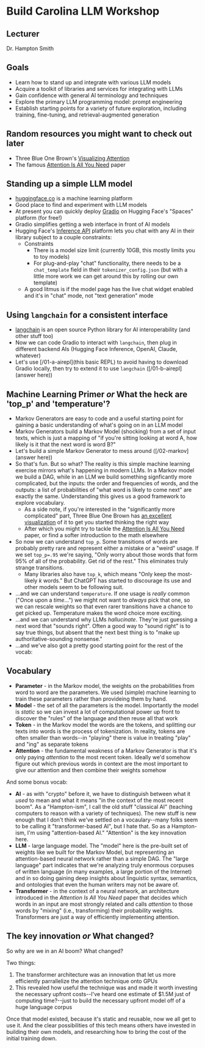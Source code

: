 # Build Carolina LLM Workshop

## Lecturer
Dr. Hampton Smith

## Goals
* Learn how to stand up and integrate with various LLM models
* Acquire a toolkit of libraries and services for integrating with LLMs
* Gain confidence with general AI terminology and techniques
* Explore the primary LLM programming model: prompt engineering
* Establish starting points for a variety of future exploration, including training, fine-tuning, and retrieval-augmented generation

## Random resources you might want to check out later
* Three Blue One Brown's [Visualizing Attention](https://www.youtube.com/watch?v=eMlx5fFNoYc)
* The famous [Attention Is All You Need](https://arxiv.org/pdf/1706.03762) paper

## Standing up a simple LLM model

* [huggingface.co](http://huggingface.co) is a machine learning platform
* Good place to find and experiment with LLM models
* At present you can quickly deploy [Gradio](https://www.gradio.app/guides/quickstart) on Hugging Face's "Spaces" platform (for free!)
* Gradio simplifies getting a web interface in front of AI models
* Hugging Face's [Inference API](https://huggingface.co/docs/api-inference/index) platform lets you chat with any AI in their library subject to a couple constraints:
	* Constraints
		* There is a model size limit (currently 10GB, this mostly limits you to toy models)
		* For plug-and-play "chat" functionality, there needs to be a `chat_template` field in their `tokenizer_config.json` (but with a little more work we can get around this by rolling our own template)
	* A good litmus is if the model page has the live chat widget enabled and it's in "chat" mode, not "text generation" mode

## Using `langchain` for a consistent interface

* [langchain](https://python.langchain.com/v0.2/docs/introduction/) is an open source Python library for AI interoperability (and other stuff too)
* Now we can code Gradio to interact with `langchain`, then plug in different backend AIs (Hugging Face Inference, OpenAI, Claude, whatever)
* Let's use [/01-a-airepl](this basic REPL) to avoid having to download Gradio locally, then try to extend it to use `langchain` ([/01-b-airepl](answer here))

## Machine Learning Primer *or* What the heck are 'top_p' and 'temperature'?

* Markov Generators are easy to code and a useful starting point for gaining a basic understanding of what's going on in an LLM model
* Markov Generators build a Markov Model (shocking) from a set of input texts, which is just a mapping of "if you're sitting looking at word A, how likely is it that the next word is word B?"
* Let's build a simple Markov Generator to mess around ([/02-markov](answer here))
* So that's fun. But so what? The reality is this simple machine learning exercise mirrors what's happening in modern LLMs. In a Markov model we build a DAG, while in an LLM we build something signficantly more complicated, but the inputs: the order and frequencies of words, and the outputs: a list of probabilities of "what word is likely to come next" are exactly the same. Understanding this gives us a good framework to explore vocabulary.
	* As a side note, if you're interested in the "significantly more complicated" part, Three Blue One Brown has [an excellent visualization](https://www.youtube.com/watch?v=eMlx5fFNoYc) of it to get you started thinking the right way
	* After which you might try to tackle the [Attention Is All You Need](https://arxiv.org/pdf/1706.03762) paper, or find a softer introduction to the math elsewhere
* So now we can understand `top_p`. Some transitions of words are probably pretty rare and represent either a mistake or a "weird" usage. If we set `top_p=.95` we're saying, "Only worry about those words that form 95% of all of the probability. Get rid of the rest." This eliminates truly strange transitions.
	* Many libraries also have `top_k`, which means "Only keep the most-likely *k* words." But ChatGPT has started to discourage its use and other models seem to be following suit.
* ...and we can understand `temperature`. If one usage is _really_ common ("Once upon a *time*...") we might not want to _always_ pick that one, so we can rescale weights so that even rarer transitions have a chance to get picked up. Temperature makes the word choice more exciting.
* ...and we can understand why LLMs *hallucinate*. They're just guessing a next word that "sounds right". Often a good way to "sound right" is to say true things, but absent that the next best thing is to "make up authoritative-sounding nonsense."
* ...and we've also got a pretty good starting point for the rest of the vocab:

## Vocabulary

* **Parameter** - in the Markov model, the weights on the probabilities from word to word are the parameters. We used (simple) machine learning to train these parameters rather than provideing them by hand.
* **Model** - the set of all the parameters is the model. Importantly the model is *static* so we can invest a lot of computational power up front to discover the "rules" of the language and then reuse all that work
* **Token** - in the Markov model the words are the tokens, and splitting our texts into words is the process of tokenization. In reality, tokens are often smaller than words--in "playing" there is value in treating "play" and "ing" as separate tokens
* **Attention** - the fundamental weakness of a Markov Generator is that it's only paying *attention* to the most recent token. Ideally we'd somehow figure out which previous words in context are the most important to give our attention and then combine their weights somehow

And some bonus vocab:

* **AI** - as with "crypto" before it, we have to distinguish between what it *used* to mean and what it means "in the context of the most recent boom". As a "Hampton-ism", I call the old stuff "classical AI" (teaching computers to reason with a variety of techniques). The new stuff is new enough that I don't think we've settled on a vocaulary--many folks seem to be calling it "transformer-based AI", but I hate that. So as a Hampton-ism, I'm using "attention-based AI." "Attention" is the key innovation here.
* **LLM** - large language model. The "model" here is the pre-built set of weights like we built for the Markov Model, but representing an attention-based neural network rather than a simple DAG. The "large language" part indicates that we're analyzing truly enormous corpuses of written language (in many examples, a large portion of the Internet) and in so doing gaining deep insights about linguistic syntax, semantics, and ontologies that even the human writers may not be aware of.
* **Transformer** - in the context of a neural network, an architecture introduced in the *Attention Is All You Need* paper that decides which words in an input are most strongly related and calls *attention* to those words by "mixing" (i.e., transforming) their probability weights. Transformers are just a way of efficiently implementing attention.

## The key innovation *or* What changed?

So why are we in an AI boom? What changed?

Two things:

1) The transformer architecture was an innovation that let us more efficiently parrallelize the attention technique onto GPUs
2) This revealed how useful the technique was and made it worth investing the necessary upfront costs--I've heard one estimate of $1.5M just of computing time?--just to build the necessary upfront model off of a huge language corpus

Once that model existed, because it's static and reusable, now we all get to use it. And the clear possibilities of this tech means others have invested in building their own models, and researching how to bring the cost of the initial training down.